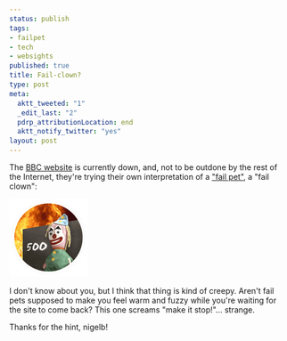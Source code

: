 ```yaml
--- 
status: publish
tags: 
- failpet
- tech
- websights
published: true
title: Fail-clown?
type: post
meta: 
  aktt_tweeted: "1"
  _edit_last: "2"
  pdrp_attributionLocation: end
  aktt_notify_twitter: "yes"
layout: post
---
```

The <a href="http://bbc.co.uk">BBC website</a> is currently down, and, not to be outdone by the rest of the Internet, they're trying their own interpretation of a <a href="http://fredericiana.com/tag/failpet/">"fail pet"</a>, a "fail clown":

<img src="/media/wp/2012/07/bbc-fail-clown.gif" alt="" title="BBC Fail Clown" width="140" height="140" class="alignnone size-full wp-image-4996" />

I don't know about you, but I think that thing is kind of creepy. Aren't fail pets supposed to make you feel warm and fuzzy while you're waiting for the site to come back? This one screams "make it stop!"... strange.

<p class="credits">Thanks for the hint, nigelb!</p>
